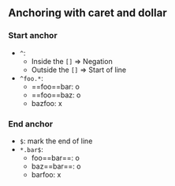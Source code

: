 ## Anchoring with caret and dollar
### Start anchor
- `^`:
	- Inside the `[]` => Negation
	- Outside the `[]` => Start of line
- `^foo.*`:
	- ==foo==bar: o
	- ==foo==baz: o
	- bazfoo: x
### End anchor
- `$`: mark the end of line
- `*.bar$`:
	- foo==bar==: o
	- baz==bar==: o
	- barfoo: x